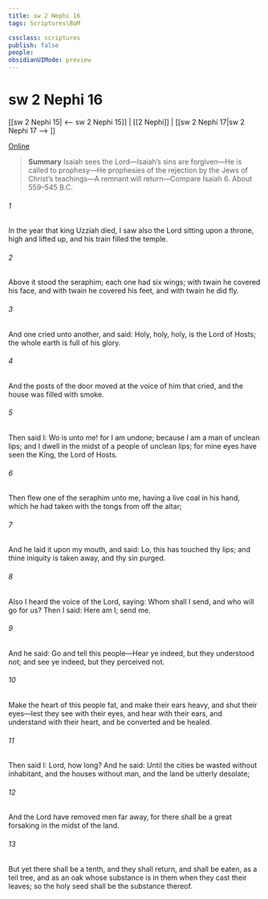 ```yaml
---
title: sw 2 Nephi 16
tags: Scriptures\BoM

cssclass: scriptures
publish: false
people:
obsidianUIMode: preview
---
```


# sw 2 Nephi 16
[[sw 2 Nephi 15| <-- sw 2 Nephi 15]] | [[2 Nephi]] | [[sw 2 Nephi 17|sw 2 Nephi 17 --> ]]

[Online](https://churchofjesuschrist.org/study/scriptures/bofm/2-ne/16?lang=eng)

> __Summary__
Isaiah sees the Lord—Isaiah’s sins are forgiven—He is called to prophesy—He prophesies of the rejection by the Jews of Christ’s teachings—A remnant will return—Compare Isaiah 6. About 559–545 B.C.

###### 1 
In the year that king Uzziah died, I saw also the Lord sitting upon a throne, high and lifted up, and his train filled the temple.

###### 2 
Above it stood the seraphim; each one had six wings; with twain he covered his face, and with twain he covered his feet, and with twain he did fly.

###### 3 
And one cried unto another, and said: Holy, holy, holy, is the Lord of Hosts; the whole earth is full of his glory.

###### 4 
And the posts of the door moved at the voice of him that cried, and the house was filled with smoke.

###### 5 
Then said I: Wo is unto me! for I am undone; because I am a man of unclean lips; and I dwell in the midst of a people of unclean lips; for mine eyes have seen the King, the Lord of Hosts.

###### 6 
Then flew one of the seraphim unto me, having a live coal in his hand, which he had taken with the tongs from off the altar;

###### 7 
And he laid it upon my mouth, and said: Lo, this has touched thy lips; and thine iniquity is taken away, and thy sin purged.

###### 8 
Also I heard the voice of the Lord, saying: Whom shall I send, and who will go for us? Then I said: Here am I; send me.

###### 9 
And he said: Go and tell this people—Hear ye indeed, but they understood not; and see ye indeed, but they perceived not.

###### 10 
Make the heart of this people fat, and make their ears heavy, and shut their eyes—lest they see with their eyes, and hear with their ears, and understand with their heart, and be converted and be healed.

###### 11 
Then said I: Lord, how long? And he said: Until the cities be wasted without inhabitant, and the houses without man, and the land be utterly desolate;

###### 12 
And the Lord have removed men far away, for there shall be a great forsaking in the midst of the land.

###### 13 
But yet there shall be a tenth, and they shall return, and shall be eaten, as a teil tree, and as an oak whose substance is in them when they cast their leaves; so the holy seed shall be the substance thereof.

